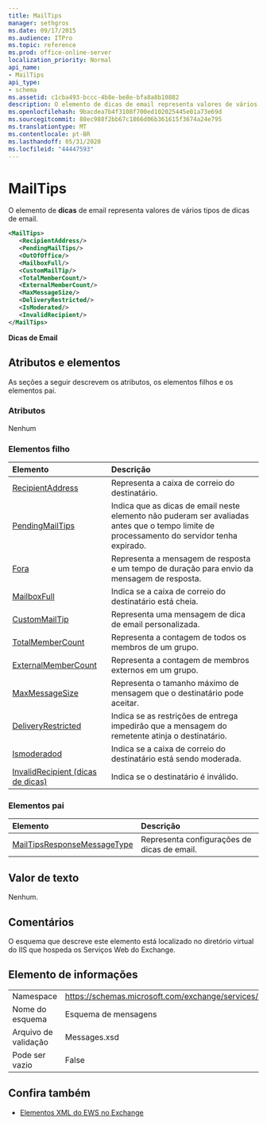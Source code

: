 ```yaml
---
title: MailTips
manager: sethgros
ms.date: 09/17/2015
ms.audience: ITPro
ms.topic: reference
ms.prod: office-online-server
localization_priority: Normal
api_name:
- MailTips
api_type:
- schema
ms.assetid: c1cba493-bccc-4b8e-be8e-bfa8a8b10882
description: O elemento de dicas de email representa valores de vários tipos de dicas de email.
ms.openlocfilehash: 9bacdea7b4f3108f700ed102025445e01a73e69d
ms.sourcegitcommit: 88ec988f2bb67c1866d06b361615f3674a24e795
ms.translationtype: MT
ms.contentlocale: pt-BR
ms.lasthandoff: 05/31/2020
ms.locfileid: "44447593"
---
```

# <a name="mailtips"></a>MailTips

O elemento de **dicas** de email representa valores de vários tipos de dicas de email. 
  
```XML
<MailTips>
   <RecipientAddress/>
   <PendingMailTips/>
   <OutOfOffice/>
   <MailboxFull/>
   <CustomMailTip/>
   <TotalMemberCount/>
   <ExternalMemberCount/>
   <MaxMessageSize/>
   <DeliveryRestricted/>
   <IsModerated/>
   <InvalidRecipient/>
</MailTips>
```

 **Dicas de Email**
## <a name="attributes-and-elements"></a>Atributos e elementos

As seções a seguir descrevem os atributos, os elementos filhos e os elementos pai.
  
### <a name="attributes"></a>Atributos

Nenhum
  
### <a name="child-elements"></a>Elementos filho

|**Elemento**|**Descrição**|
|:-----|:-----|
|[RecipientAddress](recipientaddress.md) <br/> |Representa a caixa de correio do destinatário.  <br/> |
|[PendingMailTips](pendingmailtips.md) <br/> |Indica que as dicas de email neste elemento não puderam ser avaliadas antes que o tempo limite de processamento do servidor tenha expirado.  <br/> |
|[Fora](outofoffice.md) <br/> |Representa a mensagem de resposta e um tempo de duração para envio da mensagem de resposta.  <br/> |
|[MailboxFull](mailboxfull.md) <br/> |Indica se a caixa de correio do destinatário está cheia.  <br/> |
|[CustomMailTip](custommailtip.md) <br/> |Representa uma mensagem de dica de email personalizada.  <br/> |
|[TotalMemberCount](totalmembercount.md) <br/> |Representa a contagem de todos os membros de um grupo.  <br/> |
|[ExternalMemberCount](externalmembercount.md) <br/> |Representa a contagem de membros externos em um grupo.  <br/> |
|[MaxMessageSize](maxmessagesize.md) <br/> |Representa o tamanho máximo de mensagem que o destinatário pode aceitar.  <br/> |
|[DeliveryRestricted](deliveryrestricted.md) <br/> |Indica se as restrições de entrega impedirão que a mensagem do remetente atinja o destinatário.  <br/> |
|[Ismoderadod](ismoderated.md) <br/> |Indica se a caixa de correio do destinatário está sendo moderada.  <br/> |
|[InvalidRecipient (dicas de dicas)](invalidrecipient-mailtips.md) <br/> |Indica se o destinatário é inválido.  <br/> |
   
### <a name="parent-elements"></a>Elementos pai

|**Elemento**|**Descrição**|
|:-----|:-----|
|[MailTipsResponseMessageType](mailtipsresponsemessagetype.md) <br/> |Representa configurações de dicas de email.  <br/> |
   
## <a name="text-value"></a>Valor de texto

Nenhum.
  
## <a name="remarks"></a>Comentários

O esquema que descreve este elemento está localizado no diretório virtual do IIS que hospeda os Serviços Web do Exchange.
  
## <a name="element-information"></a>Elemento de informações

|||
|:-----|:-----|
|Namespace  <br/> |https://schemas.microsoft.com/exchange/services/2006/messages  <br/> |
|Nome do esquema  <br/> |Esquema de mensagens  <br/> |
|Arquivo de validação  <br/> |Messages.xsd  <br/> |
|Pode ser vazio  <br/> |False  <br/> |
   
## <a name="see-also"></a>Confira também



- [Elementos XML do EWS no Exchange](ews-xml-elements-in-exchange.md)

